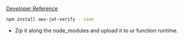 [Developer Reference](../process-images/README.md)

```sh
npm install aws-jwt-verify --save
```

- Zip it along the node_modules and upload it to ur function runtime.
